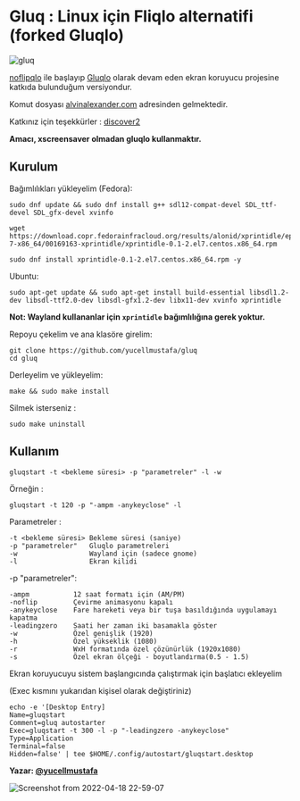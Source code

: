 # Gluq : Linux için Fliqlo alternatifi (forked Gluqlo)

![gluq](https://user-images.githubusercontent.com/49123562/163304528-1ecc96d9-5c96-46e2-b4f1-4ea5883c1489.png)

[noflipqlo](https://github.com/bhm/noflipqlo) ile başlayıp [Gluqlo](https://github.com/alexanderk23/gluqlo) olarak devam eden ekran koruyucu projesine katkıda bulunduğum versiyondur.

Komut dosyası [alvinalexander.com](https://alvinalexander.com/source-code/ubuntu-shell-script-screensaver-rotate-images/) adresinden gelmektedir.

Katkınız için teşekkürler : [discover2](https://github.com/discover02)

**Amacı, xscreensaver olmadan gluqlo kullanmaktır.**

## Kurulum

Bağımlılıkları yükleyelim (Fedora):
```
sudo dnf update && sudo dnf install g++ sdl12-compat-devel SDL_ttf-devel SDL_gfx-devel xvinfo
```
```
wget https://download.copr.fedorainfracloud.org/results/alonid/xprintidle/epel-7-x86_64/00169163-xprintidle/xprintidle-0.1-2.el7.centos.x86_64.rpm

sudo dnf install xprintidle-0.1-2.el7.centos.x86_64.rpm -y
```

Ubuntu:
```
sudo apt-get update && sudo apt-get install build-essential libsdl1.2-dev libsdl-ttf2.0-dev libsdl-gfx1.2-dev libx11-dev xvinfo xprintidle
```
**Not: Wayland kullananlar için ```xprintidle``` bağımlılığına gerek yoktur.**

Repoyu çekelim ve ana klasöre girelim:
```
git clone https://github.com/yucellmustafa/gluq
cd gluq
```

Derleyelim ve yükleyelim:
```
make && sudo make install
```

Silmek isterseniz :
```
sudo make uninstall
```

## Kullanım

```
gluqstart -t <bekleme süresi> -p "parametreler" -l -w
```
Örneğin :
```
gluqstart -t 120 -p "-ampm -anykeyclose" -l
```
Parametreler :
```
-t <bekleme süresi> Bekleme süresi (saniye)
-p "parametreler"   Gluqlo parametreleri
-w                  Wayland için (sadece gnome)
-l                  Ekran kilidi
```

-p "parametreler":
```
-ampm           12 saat formatı için (AM/PM)
-noflip         Çevirme animasyonu kapalı
-anykeyclose    Fare hareketi veya bir tuşa basıldığında uygulamayı kapatma
-leadingzero    Saati her zaman iki basamakla göster
-w              Özel genişlik (1920)
-h              Özel yükseklik (1080)
-r              WxH formatında özel çözünürlük (1920x1080)
-s              Özel ekran ölçeği - boyutlandırma(0.5 - 1.5)
```
Ekran koruyucuyu sistem başlangıcında çalıştırmak için başlatıcı ekleyelim

(Exec kısmını yukarıdan kişisel olarak değiştiriniz)

```
echo -e '[Desktop Entry]
Name=gluqstart
Comment=gluq autostarter
Exec=gluqstart -t 300 -l -p "-leadingzero -anykeyclose"
Type=Application
Terminal=false
Hidden=false' | tee $HOME/.config/autostart/gluqstart.desktop
```

**Yazar: [@yucellmustafa](https://github.com/yucellmustafa)**

![Screenshot from 2022-04-18 22-59-07](https://user-images.githubusercontent.com/49123562/163868911-8e7e48e8-c072-4812-b749-89ced43cbc43.png)